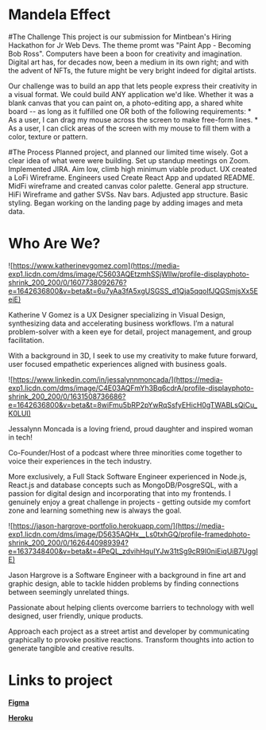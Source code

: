 # Mandela Effect

#The Challenge
This project is our submission for Mintbean's Hiring Hackathon for Jr Web Devs. The theme promt was "Paint App - Becoming Bob Ross". Computers have been a boon for creativity and imagination. Digital art has, for decades now, been a medium in its own right; and with the advent of NFTs, the future might be very bright indeed for digital artists.

Our challenge was to build an app that lets people express their creativity in a visual format. We could build ANY application we'd like. Whether it was a blank canvas that you can paint on, a photo-editing app, a shared white board -- as long as it fulfilled one OR both of the following requirements: * As a user, I can drag my mouse across the screen to make free-form lines. * As a user, I can click areas of the screen with my mouse to fill them with a color, texture or pattern.

#The Process
Planned project, and planned our limited time wisely. Got a clear idea of what were were building. Set up standup meetings on Zoom. Implemented JIRA. Aim low, climb high minimum viable product. UX created a LoFi Wireframe. Engineers used Create React App and updated README. MidFi wireframe and created canvas color palette. General app structure. HiFi Wireframe and gather SVSs. Nav bars. Adjusted app structure. Basic styling. Began working on the landing page by adding images and meta data.

# Who Are We?

![https://www.katherinevgomez.com](https://media-exp1.licdn.com/dms/image/C5603AQEtzmhSSjWllw/profile-displayphoto-shrink_200_200/0/1607738092676?e=1642636800&v=beta&t=6u7yAa3fA5xgUSGSS_d1Qja5qqoIfJQGSmjsXx5EeiE)

Katherine V Gomez is a UX Designer specializing in Visual Design, synthesizing data and accelerating business workflows. I’m a natural problem-solver with a keen eye for detail, project management, and group facilitation.

With a background in 3D, I seek to use my creativity to make future forward, user focused empathetic experiences aligned with business goals.

![https://www.linkedin.com/in/jessalynnmoncada/](https://media-exp1.licdn.com/dms/image/C4E03AQFmYh3Bq6cdrA/profile-displayphoto-shrink_200_200/0/1631508736686?e=1642636800&v=beta&t=8wiFmu5bRP2pYwRqSsfyEHicH0gTWABLsQiCu_K0LUI)

Jessalynn Moncada is a loving friend, proud daughter and inspired woman in tech!

Co-Founder/Host of a podcast where three minorities come together to voice their experiences in the tech industry.

More exclusively, a Full Stack Software Engineer experienced in Node.js, React.js and database concepts such as MongoDB/PosgreSQL, with a passion for digital design and incorporating that into my frontends. I genuinely enjoy a great challenge in projects - getting outside my comfort zone and learning something new is always the goal.

![https://jason-hargrove-portfolio.herokuapp.com/](https://media-exp1.licdn.com/dms/image/D5635AQHx__Ls0txhGQ/profile-framedphoto-shrink_200_200/0/1626440989394?e=1637348400&v=beta&t=4PeQL_zdvihHquIYJw31tSg9cR9I0niEiqUiB7UggIE)

Jason Hargrove is a Software Engineer with a background in fine art and graphic design, able to tackle hidden problems by finding connections between seemingly unrelated things.

Passionate about helping clients overcome barriers to technology with well designed, user friendly, unique products.

Approach each project as a street artist and developer by communicating graphically to provoke positive reactions. Transform thoughts into action to generate tangible and creative results.


# Links to project

[__Figma__](https://www.figma.com/file/4f3Shhq1Sgypp3CqLYvY13/Drawing-App)

[__Heroku__](https://www.figma.com/file/4f3Shhq1Sgypp3CqLYvY13/Drawing-App)
